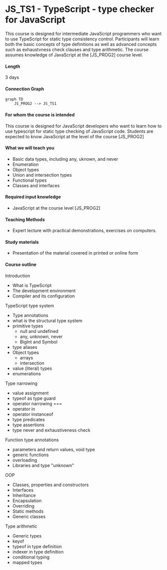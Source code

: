 # JS_TS1 - TypeScript - type checker for JavaScript

This course is designed for intermediate JavaScript programmers who want to use TypeScript for static type consistency control. Participants will learn both the basic concepts of type definitions as well as advanced concepts such as exhaustvness check clauses and type arithmetic. The course assumes knowledge of JavaScript at the [JS_PROG2] course level.

#### Length

3 days

#### Connection Graph

```mermaid
graph TD
    JS_PROG2 --> JS_TS1
```

#### For whom the course is intended

This course is designed for JavaScript developers who want to learn how to use typescript for static type checking of JavaScript code. Students are expected to know JavaScript at the level of the course [JS_PROG2]

#### What we will teach you

- Basic data types, including any, uknown, and never
- Enumeration
- Object types
- Union and intersection types
- Functional types
- Classes and interfaces

#### Required input knowledge

- JavaScript at the course level [JS_PROG2]

#### Teaching Methods

- Expert lecture with practical demonstrations, exercises on computers.

#### Study materials

- Presentation of the material covered in printed or online form

#### Course outline

Introduction

- What is TypeScript
- The development environment
- Compiler and its configuration

TypeScript type system

- Type annotations
- what is the structural type system
- primitive types
  - null and undefined
  - any, unknown, never
  - BigInt and Symbol
- type aliases
- Object types
  - arrays
  - intersection
- value (literal) types
- enumerations

Type narrowing

- value assignment
- typeof as type guard
- operator narrowing ===
- operator in
- operator instanceof
- type predicates
- type assertions
- type never and exhaustiveness check

Function type annotations

- parameters and return values, void type
- generic functions
- overloading
- Libraries and type "unknown"

OOP

- Classes, properties and constructors
- Interfaces
- Inheritance
- Encapsulation
- Overriding
- Static methods
- Generic classes

Type arithmetic

- Generic types
- keyof
- typeof in type definition
- indexer in type definition
- conditional typing
- mapped types